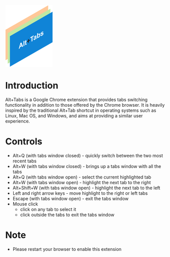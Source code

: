 <img src="image/../images/logo.png" alt="drawing" width="150"/>

# Introduction
Alt+Tabs is a Google Chrome extension that provides tabs switching functionality in addition to those offered by the Chrome browser. It is heavily inspired by the traditional Alt+Tab shortcut in operating systems such as Linux, Mac OS, and Windows, and aims at providing a similar user experience.

# Controls
- Alt+Q (with tabs window closed) - quickly switch between the two most recent tabs
- Alt+W (with tabs window closed) - brings up a tabs window with all the tabs
- Alt+Q (with tabs window open) - select the current highlighted tab
- Alt+W (with tabs window open) - highlight the next tab to the right
- Alt+Shift+W (with tabs window open) - highlight the next tab to the left
- Left and right arrow keys - move highlight to the right or left tabs
- Escape (with tabs window open) - exit the tabs window
- Mouse click
  - click on any tab to select it
  - click outside the tabs to exit the tabs window

# Note
- Please restart your browser to enable this extension


